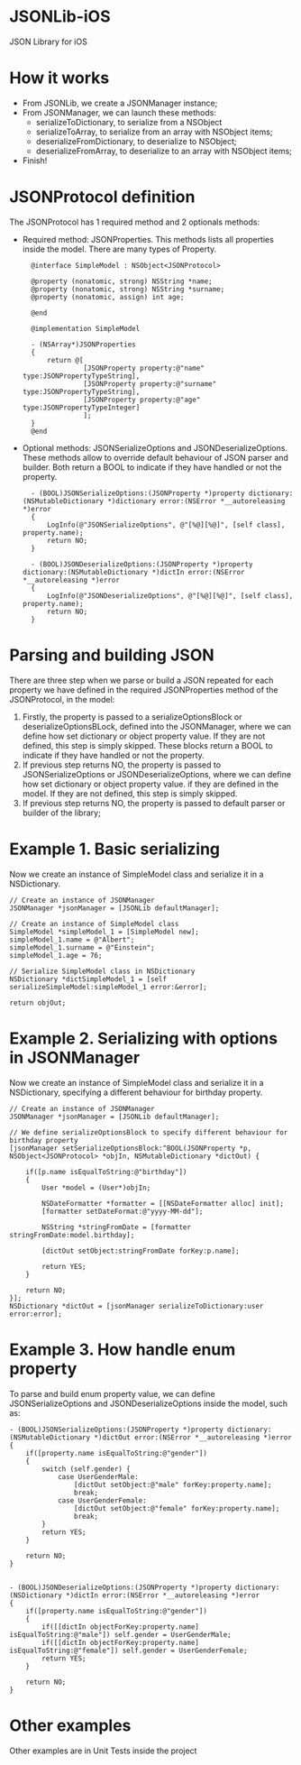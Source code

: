 # JSONLib-iOS
JSON Library for iOS

How it works
============

- From JSONLib, we create a JSONManager instance;
- From JSONManager, we can launch these methods:
  - serializeToDictionary, to serialize from a NSObject<JSONProtocol>
  - serializeToArray, to serialize from an array with NSObject<JSONProtocol> items;
  - deserializeFromDictionary, to deserialize to NSObject<JSONProtocol>;
  - deserializeFromArray, to deserialize to an array with NSObject<JSONProtocol> items;
- Finish!
  
JSONProtocol definition
=======================
The JSONProtocol has 1 required method and 2 optionals methods:

- Required method: JSONProperties. This methods lists all properties inside the model. There are many types of Property.

        @interface SimpleModel : NSObject<JSONProtocol>
        
        @property (nonatomic, strong) NSString *name;
        @property (nonatomic, strong) NSString *surname;
        @property (nonatomic, assign) int age;
        
        @end

        @implementation SimpleModel
        
        - (NSArray*)JSONProperties
        {
            return @[
                     [JSONProperty property:@"name" type:JSONPropertyTypeString],
                     [JSONProperty property:@"surname" type:JSONPropertyTypeString],
                     [JSONProperty property:@"age" type:JSONPropertyTypeInteger]
                     ];
        }
        @end
- Optional methods: JSONSerializeOptions and JSONDeserializeOptions. These methods allow to override default behaviour of JSON parser and builder. Both return a BOOL to indicate if they have handled or not the property.

        - (BOOL)JSONSerializeOptions:(JSONProperty *)property dictionary:(NSMutableDictionary *)dictionary error:(NSError *__autoreleasing *)error
        {
            LogInfo(@"JSONSerializeOptions", @"[%@][%@]", [self class], property.name);
            return NO;
        }
        
        - (BOOL)JSONDeserializeOptions:(JSONProperty *)property dictionary:(NSMutableDictionary *)dictIn error:(NSError *__autoreleasing *)error
        {
            LogInfo(@"JSONDeserializeOptions", @"[%@][%@]", [self class], property.name);
            return NO;
        }
        
Parsing and building JSON
=========================      
There are three step when we parse or build a JSON repeated for each property we have defined in the required JSONProperties method of the JSONProtocol, in the model:

1. Firstly, the property is passed to a serializeOptionsBlock or deserializeOptionsBLock, defined into the JSONManager, where we can define how set dictionary or object property value. If they are not defined, this step is simply skipped. These blocks return a BOOL to indicate if they have handled or not the property. 
2. If previous step returns NO, the property is passed to JSONSerializeOptions or JSONDeserializeOptions, where we can define how set dictionary or object property value. if they are defined in the model. If they are not defined, this step is simply skipped.
3. If previous step returns NO, the property is passed to default parser or builder of the library;

        
Example 1. Basic serializing
============================

Now we create an instance of SimpleModel class and serialize it in a NSDictionary.

    // Create an instance of JSONManager
    JSONManager *jsonManager = [JSONLib defaultManager];
    
    // Create an instance of SimpleModel class
    SimpleModel *simpleModel_1 = [SimpleModel new];
    simpleModel_1.name = @"Albert";
    simpleModel_1.surname = @"Einstein";
    simpleModel_1.age = 76;
    
    // Serialize SimpleModel class in NSDictionary
    NSDictionary *dictSimpleModel_1 = [self serializeSimpleModel:simpleModel_1 error:&error];
    
    return objOut;
    
Example 2. Serializing with options in JSONManager
==================================================

Now we create an instance of SimpleModel class and serialize it in a NSDictionary, specifying a different behaviour for birthday property.

    // Create an instance of JSONManager
    JSONManager *jsonManager = [JSONLib defaultManager];
    
    // We define serializeOptionsBlock to specify different behaviour for birthday property
    [jsonManager setSerializeOptionsBlock:^BOOL(JSONProperty *p, NSObject<JSONProtocol> *objIn, NSMutableDictionary *dictOut) {
        
        if([p.name isEqualToString:@"birthday"])
        {
            User *model = (User*)objIn;
            
            NSDateFormatter *formatter = [[NSDateFormatter alloc] init];
            [formatter setDateFormat:@"yyyy-MM-dd"];
            
            NSString *stringFromDate = [formatter stringFromDate:model.birthday];
            
            [dictOut setObject:stringFromDate forKey:p.name];
            
            return YES;
        }
        
        return NO;
    }];
    NSDictionary *dictOut = [jsonManager serializeToDictionary:user error:error];


Example 3. How handle enum property
===================================

To parse and build enum property value, we can define JSONSerializeOptions and JSONDeserializeOptions inside the model, such as:

    - (BOOL)JSONSerializeOptions:(JSONProperty *)property dictionary:(NSMutableDictionary *)dictOut error:(NSError *__autoreleasing *)error
    {
        if([property.name isEqualToString:@"gender"])
        {
            switch (self.gender) {
                case UserGenderMale:
                    [dictOut setObject:@"male" forKey:property.name];
                    break;
                case UserGenderFemale:
                    [dictOut setObject:@"female" forKey:property.name];
                    break;
            }
            return YES;
        }
    
        return NO;
    }
    
    
    - (BOOL)JSONDeserializeOptions:(JSONProperty *)property dictionary:(NSDictionary *)dictIn error:(NSError *__autoreleasing *)error
    {
        if([property.name isEqualToString:@"gender"])
        {
            if([[dictIn objectForKey:property.name] isEqualToString:@"male"]) self.gender = UserGenderMale;
            if([[dictIn objectForKey:property.name] isEqualToString:@"female"]) self.gender = UserGenderFemale;
            return YES;
        }
        
        return NO;
    }
    
Other examples
==============

Other examples are in Unit Tests inside the project

